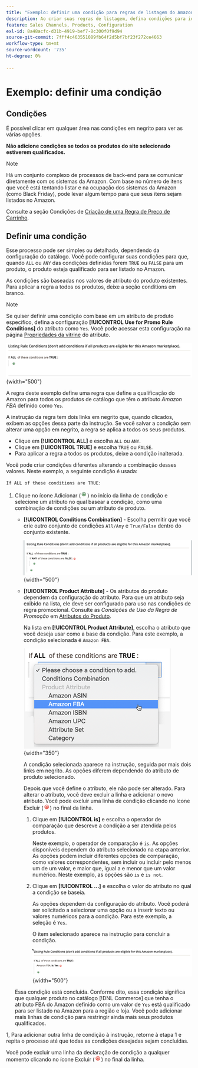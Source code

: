 ```yaml
---
title: "Exemplo: definir uma condição para regras de listagem do Amazon"
description: Ao criar suas regras de listagem, defina condições para identificar os produtos do catálogo do Commerce que serão listados no Amazon Marketplace.
feature: Sales Channels, Products, Configuration
exl-id: 8a48acfc-d31b-4919-bef7-8c300f0f9d94
source-git-commit: 7fff4c463551089fb64f2d5bf7bf23f272ce4663
workflow-type: tm+mt
source-wordcount: '735'
ht-degree: 0%

---
```


# Exemplo: definir uma condição

## Condições

É possível clicar em qualquer área nas condições em negrito para ver as várias opções.

**Não adicione condições se todos os produtos do site selecionado estiverem qualificados.**

>[!NOTE]
>
>Há um conjunto complexo de processos de back-end para se comunicar diretamente com os sistemas da Amazon. Com base no número de itens que você está tentando listar e na ocupação dos sistemas da Amazon (como Black Friday), pode levar algum tempo para que seus itens sejam listados no Amazon.

Consulte a seção Condições de [Criação de uma Regra de Preço de Carrinho](https://experienceleague.adobe.com/docs/commerce-admin/marketing/promotions/catalog-rules/price-rules-catalog-create.html).

## Definir uma condição

Esse processo pode ser simples ou detalhado, dependendo da configuração do catálogo. Você pode configurar suas condições para que, quando `ALL` ou `ANY` das condições definidas forem `TRUE` ou `FALSE` para um produto, o produto esteja qualificado para ser listado no Amazon.

As condições são baseadas nos valores de atributo do produto existentes. Para aplicar a regra a todos os produtos, deixe a seção conditions em branco.

>[!NOTE]
>
>Se quiser definir uma condição com base em um atributo de produto específico, defina a configuração **[!UICONTROL Use for Promo Rule Conditions]** do atributo como `Yes`. Você pode acessar esta configuração na página [Propriedades da vitrine](https://experienceleague.adobe.com/docs/commerce-admin/catalog/product-attributes/product-attributes-add.html) do atributo.

![Condição - linha 1](assets/ob-listing-rule-conditions-start.png){width="500"}

A regra deste exemplo define uma regra que define a qualificação do Amazon para todos os produtos de catálogo que têm o atributo _Amazon FBA_ definido como `Yes`.

A instrução da regra tem dois links em negrito que, quando clicados, exibem as opções dessa parte da instrução. Se você salvar a condição sem alterar uma opção em negrito, a regra se aplica a todos os seus produtos.

- Clique em **[!UICONTROL ALL]** e escolha `ALL` ou `ANY`.
- Clique em **[!UICONTROL TRUE]** e escolha `TRUE` ou `FALSE`.
- Para aplicar a regra a todos os produtos, deixe a condição inalterada.

Você pode criar condições diferentes alterando a combinação desses valores. Neste exemplo, a seguinte condição é usada:

`If ALL of these conditions are TRUE:`

1. Clique no ícone Adicionar (![Ícone Adicionar](assets/btn-add-grn.png)) no início da linha de condição e selecione um atributo no qual basear a condição, como uma combinação de condições ou um atributo de produto.

   - **[!UICONTROL Conditions Combination]** - Escolha permitir que você crie outro conjunto de condições `All/Any` e `True/False` dentro do conjunto existente.

     ![Combinação de condições](assets/ob-conditions-combinations.png){width="500"}

   - **[!UICONTROL Product Attribute]** - Os atributos do produto dependem da configuração do atributo. Para que um atributo seja exibido na lista, ele deve ser configurado para uso nas condições de regra promocional. Consulte as _Condições de Uso da Regra de Promoção_ em [Atributos do Produto](https://experienceleague.adobe.com/docs/commerce-admin/catalog/product-attributes/product-attributes.html).

     Na lista em **[!UICONTROL Product Attribute]**, escolha o atributo que você deseja usar como a base da condição. Para este exemplo, a condição selecionada é `Amazon FBA`.

     ![Linha de condição 2, parte 2](assets/ob-condition-attribute-dropdown.png){width="350"}

     A condição selecionada aparece na instrução, seguida por mais dois links em negrito. As opções diferem dependendo do atributo de produto selecionado.

     Depois que você define o atributo, ele não pode ser alterado. Para alterar o atributo, você deve excluir a linha e adicionar o novo atributo. Você pode excluir uma linha de condição clicando no ícone Excluir (![Excluir](assets/btn-del-red.png)) no final da linha.

      1. Clique em **[!UICONTROL is]** e escolha o operador de comparação que descreve a condição a ser atendida pelos produtos.

         Neste exemplo, o operador de comparação é `is`. As opções disponíveis dependem do atributo selecionado na etapa anterior. As opções podem incluir diferentes opções de comparação, como valores correspondentes, sem incluir ou incluir pelo menos um de um valor, e maior que, igual a e menor que um valor numérico. Neste exemplo, as opções são `is` e `is not`.

      1. Clique em **[!UICONTROL ...]** e escolha o valor do atributo no qual a condição se baseia.

         As opções dependem da configuração do atributo. Você poderá ser solicitado a selecionar uma opção ou a inserir texto ou valores numéricos para a condição. Para este exemplo, a seleção é `Yes`.

         O item selecionado aparece na instrução para concluir a condição.

         ![Linha de condição 2, parte 3](assets/ob-listing-rule-condition-is.png){width="500"}

   Essa condição está concluída. Conforme dito, essa condição significa que qualquer produto no catálogo [!DNL Commerce] que tenha o atributo FBA do Amazon definido como um valor de `Yes` está qualificado para ser listado na Amazon para a região e loja. Você pode adicionar mais linhas de condição para restringir ainda mais seus produtos qualificados.

1, Para adicionar outra linha de condição à instrução, retorne à etapa 1 e repita o processo até que todas as condições desejadas sejam concluídas.

Você pode excluir uma linha da declaração de condição a qualquer momento clicando no ícone Excluir (![Ícone Excluir](assets/btn-del-red.png)) no final da linha.
